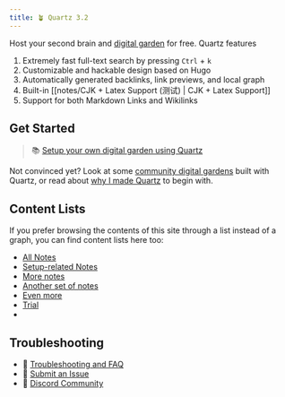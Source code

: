 ```yaml
---
title: 🪴 Quartz 3.2
---
```


Host your second brain and [digital garden](https://jzhao.xyz/posts/networked-thought) for free. Quartz features

1. Extremely fast full-text search by pressing `Ctrl` + `k`
2. Customizable and hackable design based on Hugo
3. Automatically generated backlinks, link previews, and local graph
4. Built-in [[notes/CJK + Latex Support (测试) | CJK + Latex Support]]
5. Support for both Markdown Links and Wikilinks

## Get Started
> 📚 [Setup your own digital garden using Quartz](notes/setup.md)

Not convinced yet? Look at some [community digital gardens](notes/showcase.md) built with Quartz, or read about [why I made Quartz](notes/philosophy.md) to begin with.

## Content Lists
If you prefer browsing the contents of this site through a list instead of a graph, you can find content lists here too:

- [All Notes](/notes)
- [Setup-related Notes](/tags/setup)
- [More notes](Notes/content/Trial/Hi.md)
- [Another set of notes](/Trial)
- [Even more](Trial/Hi.md)
- [Trial](/Trial)
- 

## Troubleshooting
- 🚧 [Troubleshooting and FAQ](notes/troubleshooting.md)
- 🐛 [Submit an Issue](https://github.com/jackyzha0/quartz/issues)
- 👀 [Discord Community](https://discord.gg/cRFFHYye7t)
